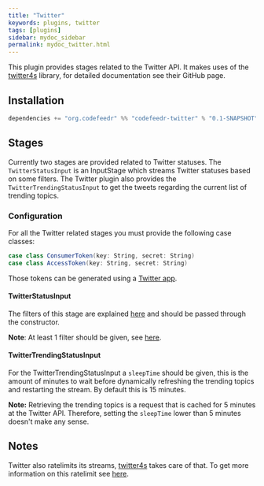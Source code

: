 ```yaml
---
title: "Twitter"
keywords: plugins, twitter
tags: [plugins]
sidebar: mydoc_sidebar
permalink: mydoc_twitter.html
---
```


This plugin provides stages related to the Twitter API. 
It makes uses of the [twitter4s](https://github.com/DanielaSfregola/twitter4s) library, for detailed documentation see their GitHub page.

## Installation

```scala
dependencies += "org.codefeedr" %% "codefeedr-twitter" % "0.1-SNAPSHOT"
```


## Stages
Currently two stages are provided related to Twitter statuses. The `TwitterStatusInput` is an InputStage which
streams Twitter statuses based on some filters.  The Twitter plugin also provides the `TwitterTrendingStatusInput` to get the tweets regarding the current list of trending topics.

### Configuration
For all the Twitter related stages you must provide the following case classes:

```scala 
case class ConsumerToken(key: String, secret: String)
case class AccessToken(key: String, secret: String)
```

Those tokens can be generated using a [Twitter app](https://developer.twitter.com/en/docs/basics/authentication/guides/access-tokens.html).

#### TwitterStatusInput
The filters of this stage are explained [here](https://github.com/joskuijpers/bep_codefeedr/blob/fd14096544fe5a2390a356bd5cb8781a52e28db8/codefeedr-plugins/codefeedr-twitter/src/main/scala/org/codefeedr/plugin/twitter/stages/TwitterStatusInput.scala#L37) and should be passed through the constructor.

**Note**: At least 1 filter should be given, see [here](https://developer.twitter.com/en/docs/tweets/filter-realtime/api-reference/post-statuses-filter.html).

#### TwitterTrendingStatusInput
For the TwitterTrendingStatusInput a `sleepTime` should be given, this is the amount of minutes to wait before dynamically refreshing the trending topics
and restarting the stream. By default this is 15 minutes. 

**Note:** Retrieving the trending topics is a request that is cached for 5 minutes at the Twitter API. Therefore, setting the `sleepTime` lower than 5 minutes doesn't make any sense. 

## Notes
Twitter also ratelimits its streams, [twitter4s](https://github.com/DanielaSfregola/twitter4s) takes care of that. To get more information
on this ratelimit see [here](https://developer.twitter.com/en/docs/basics/rate-limiting.html).
